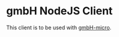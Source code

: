 # gmbH NodeJS Client

This client is to be used with [gmbH-micro](https://github.com/gmbh-micro/gmbh).
